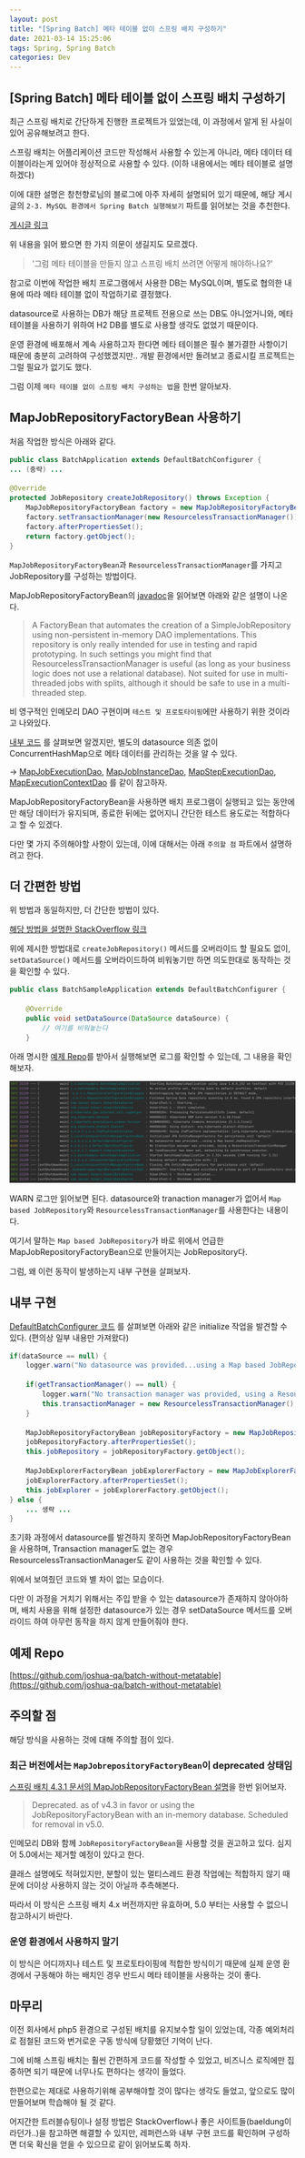 ```yaml
---
layout: post
title: "[Spring Batch] 메타 테이블 없이 스프링 배치 구성하기"
date: 2021-03-14 15:25:06
tags: Spring, Spring Batch
categories: Dev
---
```


## [Spring Batch] 메타 테이블 없이 스프링 배치 구성하기

최근 스프링 배치로 간단하게 진행한 프로젝트가 있었는데, 이 과정에서 알게 된 사실이 있어 공유해보려고 한다.

스프링 배치는 어플리케이션 코드만 작성해서 사용할 수 있는게 아니라, 메타 데이터 테이블이라는게 있어야 정상적으로 사용할 수 있다. (이하 내용에서는 메타 테이블로 설명하겠다)

이에 대한 설명은 창천향로님의 블로그에 아주 자세히 설명되어 있기 때문에, 해당 게시글의 `2-3. MySQL 환경에서 Spring Batch 실행해보기` 파트를 읽어보는 것을 추천한다.

[게시글 링크](https://jojoldu.tistory.com/325?category=902551) 

위 내용을 읽어 봤으면 한 가지 의문이 생길지도 모르겠다.

> '그럼 메타 테이블을 만들지 않고 스프링 배치 쓰려면 어떻게 해야하나요?'

참고로 이번에 작업한 배치 프로그램에서 사용한 DB는 MySQL이며, 별도로 협의한 내용에 따라 메타 테이블 없이 작업하기로 결정했다.

datasource로 사용하는 DB가 해당 프로젝트 전용으로 쓰는 DB도 아니었거니와, 메타 테이블을 사용하기 위하여 H2 DB를 별도로 사용할 생각도 없었기 때문이다.

운영 환경에 배포해서 계속 사용하고자 한다면 메타 테이블은 필수 불가결한 사항이기 때문에 충분히 고려하여 구성했겠지만.. 개발 환경에서만 돌려보고 종료시킬 프로젝트는 그럴 필요가 없기도 했다.

그럼 이제 `메타 테이블 없이 스프링 배치 구성하는 법`을 한번 알아보자.

## MapJobRepositoryFactoryBean 사용하기

처음 작업한 방식은 아래와 같다.

```java
public class BatchApplication extends DefaultBatchConfigurer {
... (중략) ...

@Override
protected JobRepository createJobRepository() throws Exception {
    MapJobRepositoryFactoryBean factory = new MapJobRepositoryFactoryBean();
    factory.setTransactionManager(new ResourcelessTransactionManager());
    factory.afterPropertiesSet();
    return factory.getObject();
}
```

`MapJobRepositoryFactoryBean`과 `ResourcelessTransactionManager`를 가지고 JobRepository를 구성하는 방법이다.

MapJobRepositoryFactoryBean의 [javadoc](https://docs.spring.io/spring-batch/docs/4.2.x/api/org/springframework/batch/core/repository/support/MapJobRepositoryFactoryBean.html)을 읽어보면 아래와 같은 설명이 나온다.

> A FactoryBean that automates the creation of a SimpleJobRepository using non-persistent in-memory DAO implementations. This repository is only really intended for use in testing and rapid prototyping. In such settings you might find that ResourcelessTransactionManager is useful (as long as your business logic does not use a relational database). Not suited for use in multi-threaded jobs with splits, although it should be safe to use in a multi-threaded step.

비 영구적인 인메모리 DAO 구현이며 `테스트 및 프로토타이핑`에만 사용하기 위한 것이라고 나와있다.

[내부 코드](https://github.com/spring-projects/spring-batch/blob/master/spring-batch-core/src/main/java/org/springframework/batch/core/repository/support/MapJobRepositoryFactoryBean.java) 를 살펴보면 알겠지만, 별도의 datasource 의존 없이 ConcurrentHashMap으로 메타 데이터를 관리하는 것을 알 수 있다.

-> [MapJobExecutionDao](https://github.com/spring-projects/spring-batch/blob/master/spring-batch-core/src/main/java/org/springframework/batch/core/repository/dao/MapJobExecutionDao.java), [MapJobInstanceDao](https://github.com/spring-projects/spring-batch/blob/master/spring-batch-core/src/main/java/org/springframework/batch/core/repository/dao/MapJobInstanceDao.java), [MapStepExecutionDao](https://github.com/spring-projects/spring-batch/blob/master/spring-batch-core/src/main/java/org/springframework/batch/core/repository/dao/MapStepExecutionDao.java), [MapExecutionContextDao](https://github.com/spring-projects/spring-batch/blob/master/spring-batch-core/src/main/java/org/springframework/batch/core/repository/dao/MapExecutionContextDao.java) 를 같이 참고하자.

MapJobRepositoryFactoryBean을 사용하면 배치 프로그램이 실행되고 있는 동안에만 해당 데이터가 유지되며, 종료한 뒤에는 없어지니 간단한 테스트 용도로는 적합하다고 할 수 있겠다.

다만 몇 가지 주의해야할 사항이 있는데, 이에 대해서는 아래 `주의할 점` 파트에서 설명하려고 한다.

## 더 간편한 방법

위 방법과 동일하지만, 더 간단한 방법이 있다.

[해당 방법을 설명한 StackOverflow 링크](https://stackoverflow.com/questions/25077549/spring-batch-without-persisting-metadata-to-database)

위에 제시한 방법대로 `createJobRepository()` 메서드를 오버라이드 할 필요도 없이, `setDataSource()` 메서드를 오버라이드하여 비워놓기만 하면 의도한대로 동작하는 것을 확인할 수 있다.

```java
public class BatchSampleApplication extends DefaultBatchConfigurer {

    @Override
    public void setDataSource(DataSource dataSource) {
        // 여기를 비워놓는다
    }
```

아래 명시한 [예제 Repo](https://github.com/joshua-qa/batch-without-metatable)를 받아서 실행해보면 로그를 확인할 수 있는데, 그 내용을 확인해보자.

![image](/images/spring-batch-without-metatable-log.png)

WARN 로그만 읽어보면 된다. datasource와 tranaction manager가 없어서 `Map based JobRepository`와 `ResourcelessTransactionManager`를 사용한다는 내용이다.

여기서 말하는 `Map based JobRepository`가 바로 위에서 언급한 MapJobRepositoryFactoryBean으로 만들어지는 JobRepository다.

그럼, 왜 이런 동작이 발생하는지 내부 구현을 살펴보자.

## 내부 구현

[DefaultBatchConfigurer 코드](https://github.com/spring-projects/spring-batch/blob/master/spring-batch-core/src/main/java/org/springframework/batch/core/configuration/annotation/DefaultBatchConfigurer.java) 를 살펴보면 아래와 같은 initialize 작업을 발견할 수 있다. (편의상 일부 내용만 가져왔다)

```java
if(dataSource == null) {
    logger.warn("No datasource was provided...using a Map based JobRepository");

    if(getTransactionManager() == null) {
        logger.warn("No transaction manager was provided, using a ResourcelessTransactionManager");
        this.transactionManager = new ResourcelessTransactionManager();
    }

    MapJobRepositoryFactoryBean jobRepositoryFactory = new MapJobRepositoryFactoryBean(getTransactionManager());
    jobRepositoryFactory.afterPropertiesSet();
    this.jobRepository = jobRepositoryFactory.getObject();

    MapJobExplorerFactoryBean jobExplorerFactory = new MapJobExplorerFactoryBean(jobRepositoryFactory);
    jobExplorerFactory.afterPropertiesSet();
    this.jobExplorer = jobExplorerFactory.getObject();
} else {
    ... 생략 ...
}
```

초기화 과정에서 datasource를 발견하지 못하면 MapJobRepositoryFactoryBean을 사용하며, Transaction manager도 없는 경우 ResourcelessTransactionManager도 같이 사용하는 것을 확인할 수 있다.

위에서 보여줬던 코드와 별 차이 없는 모습이다.

다만 이 과정을 거치기 위해서는 주입 받을 수 있는 datasource가 존재하지 않아야하며, 배치 사용을 위해 설정한 datasource가 있는 경우 setDataSource 메서드를 오버라이드 하여 아무런 동작을 하지 않게 만들어줘야 한다.

## 예제 Repo

[https://github.com/joshua-qa/batch-without-metatable](https://github.com/joshua-qa/batch-without-metatable)


## 주의할 점

해당 방식을 사용하는 것에 대해 주의할 점이 있다.

### 최근 버전에서는 `MapJobrepositoryFactoryBean`이 deprecated 상태임

[스프링 배치 4.3.1 문서의 MapJobRepositoryFactoryBean 설명](https://docs.spring.io/spring-batch/docs/current/api/org/springframework/batch/core/repository/support/MapJobRepositoryFactoryBean.html)을 한번 읽어보자.

> Deprecated. as of v4.3 in favor or using the JobRepositoryFactoryBean with an in-memory database. Scheduled for removal in v5.0.

인메모리 DB와 함께 `JobRepositoryFactoryBean`을 사용할 것을 권고하고 있다. 심지어 5.0에서는 제거할 예정이 있다고 한다.

클래스 설명에도 적혀있지만, 분할이 있는 멀티스레드 환경 작업에는 적합하지 않기 때문에 더이상 사용하지 않는 것이 아닐까 추측해본다.

따라서 이 방식은 스프링 배치 4.x 버전까지만 유효하며, 5.0 부터는 사용할 수 없으니 참고하시기 바란다.

### 운영 환경에서 사용하지 말기

이 방식은 어디까지나 테스트 및 프로토타이핑에 적합한 방식이기 때문에 실제 운영 환경에서 구동해야 하는 배치인 경우 반드시 메타 테이블을 사용하는 것이 좋다.

## 마무리

이전 회사에서 php5 환경으로 구성된 배치를 유지보수할 일이 있었는데, 각종 예외처리로 점철된 코드와 번거로운 구동 방식에 당황했던 기억이 난다.

그에 비해 스프링 배치는 훨씬 간편하게 코드를 작성할 수 있었고, 비즈니스 로직에만 집중하면 되기 때문에 너무나도 편하다는 생각이 들었다.

한편으로는 제대로 사용하기위해 공부해야할 것이 많다는 생각도 들었고, 앞으로도 많이 만들어보며 학습해야 될 것 같다.

어지간한 트러블슈팅이나 설정 방법은 StackOverflow나 좋은 사이트들(baeldung이라던가..)을 참고하면 해결할 수 있지만, 레퍼런스와 내부 구현 코드를 확인하며 구성하면 더욱 확신을 얻을 수 있으므로 같이 읽어보도록 하자.
